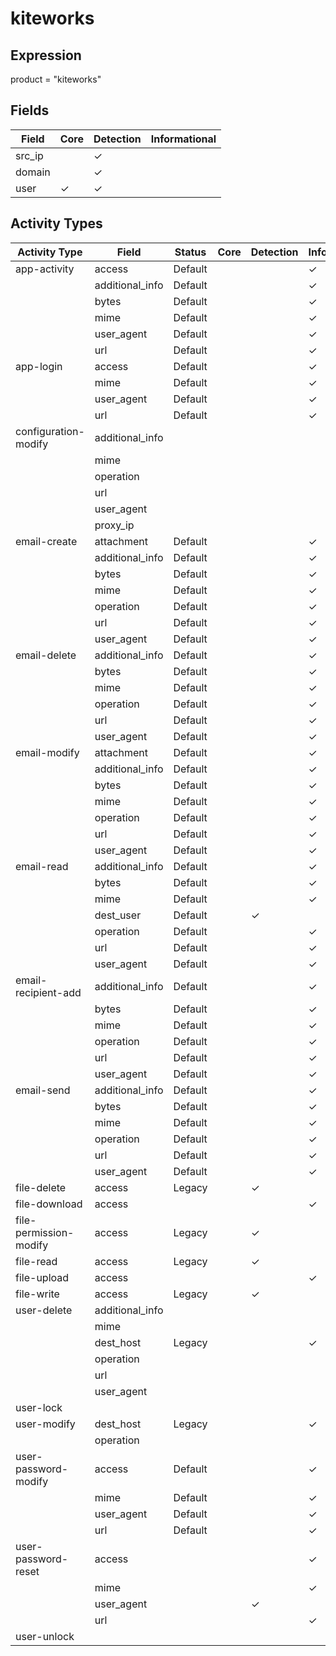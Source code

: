 kiteworks
=========

Expression
----------

product = "kiteworks"

Fields
------

| Field  | Core     | Detection | Informational |
| ------ | -------- | --------- | ------------- |
| src_ip |          | &#10003;  |               |
| domain |          | &#10003;  |               |
| user   | &#10003; | &#10003;  |               |

Activity Types
--------------

| Activity Type          | Field           | Status  | Core | Detection | Informational |
| ---------------------- | --------------- | ------- | ---- | --------- | ------------- |
| app-activity           | access          | Default |      |           | &#10003;      |
|                        | additional_info | Default |      |           | &#10003;      |
|                        | bytes           | Default |      |           | &#10003;      |
|                        | mime            | Default |      |           | &#10003;      |
|                        | user_agent      | Default |      |           | &#10003;      |
|                        | url             | Default |      |           | &#10003;      |
| app-login              | access          | Default |      |           | &#10003;      |
|                        | mime            | Default |      |           | &#10003;      |
|                        | user_agent      | Default |      |           | &#10003;      |
|                        | url             | Default |      |           | &#10003;      |
| configuration-modify   | additional_info |         |      |           |               |
|                        | mime            |         |      |           |               |
|                        | operation       |         |      |           |               |
|                        | url             |         |      |           |               |
|                        | user_agent      |         |      |           |               |
|                        | proxy_ip        |         |      |           |               |
| email-create           | attachment      | Default |      |           | &#10003;      |
|                        | additional_info | Default |      |           | &#10003;      |
|                        | bytes           | Default |      |           | &#10003;      |
|                        | mime            | Default |      |           | &#10003;      |
|                        | operation       | Default |      |           | &#10003;      |
|                        | url             | Default |      |           | &#10003;      |
|                        | user_agent      | Default |      |           | &#10003;      |
| email-delete           | additional_info | Default |      |           | &#10003;      |
|                        | bytes           | Default |      |           | &#10003;      |
|                        | mime            | Default |      |           | &#10003;      |
|                        | operation       | Default |      |           | &#10003;      |
|                        | url             | Default |      |           | &#10003;      |
|                        | user_agent      | Default |      |           | &#10003;      |
| email-modify           | attachment      | Default |      |           | &#10003;      |
|                        | additional_info | Default |      |           | &#10003;      |
|                        | bytes           | Default |      |           | &#10003;      |
|                        | mime            | Default |      |           | &#10003;      |
|                        | operation       | Default |      |           | &#10003;      |
|                        | url             | Default |      |           | &#10003;      |
|                        | user_agent      | Default |      |           | &#10003;      |
| email-read             | additional_info | Default |      |           | &#10003;      |
|                        | bytes           | Default |      |           | &#10003;      |
|                        | mime            | Default |      |           | &#10003;      |
|                        | dest_user       | Default |      | &#10003;  |               |
|                        | operation       | Default |      |           | &#10003;      |
|                        | url             | Default |      |           | &#10003;      |
|                        | user_agent      | Default |      |           | &#10003;      |
| email-recipient-add    | additional_info | Default |      |           | &#10003;      |
|                        | bytes           | Default |      |           | &#10003;      |
|                        | mime            | Default |      |           | &#10003;      |
|                        | operation       | Default |      |           | &#10003;      |
|                        | url             | Default |      |           | &#10003;      |
|                        | user_agent      | Default |      |           | &#10003;      |
| email-send             | additional_info | Default |      |           | &#10003;      |
|                        | bytes           | Default |      |           | &#10003;      |
|                        | mime            | Default |      |           | &#10003;      |
|                        | operation       | Default |      |           | &#10003;      |
|                        | url             | Default |      |           | &#10003;      |
|                        | user_agent      | Default |      |           | &#10003;      |
| file-delete            | access          | Legacy  |      | &#10003;  |               |
| file-download          | access          |         |      |           | &#10003;      |
| file-permission-modify | access          | Legacy  |      | &#10003;  |               |
| file-read              | access          | Legacy  |      | &#10003;  |               |
| file-upload            | access          |         |      |           | &#10003;      |
| file-write             | access          | Legacy  |      | &#10003;  |               |
| user-delete            | additional_info |         |      |           |               |
|                        | mime            |         |      |           |               |
|                        | dest_host       | Legacy  |      |           | &#10003;      |
|                        | operation       |         |      |           |               |
|                        | url             |         |      |           |               |
|                        | user_agent      |         |      |           |               |
| user-lock              |                 |         |      |           |               |
| user-modify            | dest_host       | Legacy  |      |           | &#10003;      |
|                        | operation       |         |      |           |               |
| user-password-modify   | access          | Default |      |           | &#10003;      |
|                        | mime            | Default |      |           | &#10003;      |
|                        | user_agent      | Default |      |           | &#10003;      |
|                        | url             | Default |      |           | &#10003;      |
| user-password-reset    | access          |         |      |           | &#10003;      |
|                        | mime            |         |      |           | &#10003;      |
|                        | user_agent      |         |      | &#10003;  |               |
|                        | url             |         |      |           | &#10003;      |
| user-unlock            |                 |         |      |           |               |

